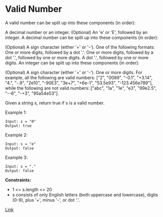 # Valid Number

A valid number can be split up into these components (in order):

A decimal number or an integer.
(Optional) An 'e' or 'E', followed by an integer.
A decimal number can be split up into these components (in order):

(Optional) A sign character (either '+' or '-').
One of the following formats:
One or more digits, followed by a dot '.'.
One or more digits, followed by a dot '.', followed by one or more digits.
A dot '.', followed by one or more digits.
An integer can be split up into these components (in order):

(Optional) A sign character (either '+' or '-').
One or more digits.
For example, all the following are valid
numbers: ["2", "0089", "-0.1", "+3.14", "4.", "-.9", "2e10", "-90E3", "3e+7", "+6e-1", "53.5e93", "-123.456e789"], while
the following are not valid numbers: ["abc", "1a", "1e", "e3", "99e2.5", "--6", "-+3", "95a54e53"].

Given a string s, return true if s is a valid number.

Example 1:

```
Input: s = "0"
Output: true
```

Example 2:

```
Input: s = "e"
Output: false
```

Example 3:

```
Input: s = "."
Output: false
```

**Constraints:**

- 1 <= s.length <= 20
- s consists of only English letters (both uppercase and lowercase), digits (0-9), plus '+', minus '-', or dot '.'.

[Link](https://leetcode.com/problems/valid-number/)